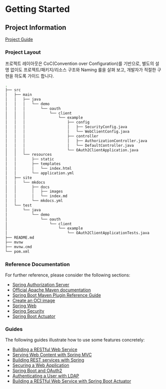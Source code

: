# Getting Started

## Project Information

[Project Guide](./src/site/mkdocs/docs/index.md)

### Project Layout
프로젝트 레이아웃은 CoC(Convention over Configuration)를 기반으로, 
별도의 설명 없이도 프로젝트/패키지/리소스 구조와 Naming 룰을 살펴 보고, 개발자가 적절한 구현을 하도록 가이드 합니다.

```bash
.
├── src
│   ├── main
│   │   ├── java
│   │   │   └── demo
│   │   │       └── oauth
│   │   │           └── client
│   │   │               └── example
│   │   │                   ├── config
│   │   │                   │   ├── SecurityConfig.java
│   │   │                   │   └── WebClientConfig.java
│   │   │                   ├── controller
│   │   │                   │   ├── AuthorizationController.java
│   │   │                   │   └── DefaultController.java
│   │   │                   └── OAuth2ClientApplication.java
│   │   └── resources
│   │       ├── static
│   │       ├── templates
│   │       │   └── index.html
│   │       └── application.yml
│   ├── site
│   │   └── mkdocs
│   │       ├── docs
│   │       │   ├── images
│   │       │   └── index.md
│   │       └── mkdocs.yml
│   └── test
│       └── java
│           └── demo
│               └── oauth
│                   └── client
│                       └── example
│                           └── OAuth2ClientApplicationTests.java
├── README.md
├── mvnw
├── mvnw.cmd
└── pom.xml

```


### Reference Documentation
For further reference, please consider the following sections:

* [Spring Authorization Server](https://github.com/spring-projects-experimental/spring-authorization-server)
* [Official Apache Maven documentation](https://maven.apache.org/guides/index.html)
* [Spring Boot Maven Plugin Reference Guide](https://docs.spring.io/spring-boot/docs/2.4.0/maven-plugin/reference/html/)
* [Create an OCI image](https://docs.spring.io/spring-boot/docs/2.4.0/maven-plugin/reference/html/#build-image)
* [Spring Web](https://docs.spring.io/spring-boot/docs/2.4.0/reference/htmlsingle/#boot-features-developing-web-applications)
* [Spring Security](https://docs.spring.io/spring-boot/docs/2.4.0/reference/htmlsingle/#boot-features-security)
* [Spring Boot Actuator](https://docs.spring.io/spring-boot/docs/2.4.0/reference/htmlsingle/#production-ready)

### Guides
The following guides illustrate how to use some features concretely:

* [Building a RESTful Web Service](https://spring.io/guides/gs/rest-service/)
* [Serving Web Content with Spring MVC](https://spring.io/guides/gs/serving-web-content/)
* [Building REST services with Spring](https://spring.io/guides/tutorials/bookmarks/)
* [Securing a Web Application](https://spring.io/guides/gs/securing-web/)
* [Spring Boot and OAuth2](https://spring.io/guides/tutorials/spring-boot-oauth2/)
* [Authenticating a User with LDAP](https://spring.io/guides/gs/authenticating-ldap/)
* [Building a RESTful Web Service with Spring Boot Actuator](https://spring.io/guides/gs/actuator-service/)

